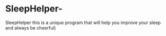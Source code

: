 # SleepHelper-
SleepHelper this is a unique program that will help you improve your sleep and always be cheerful)
